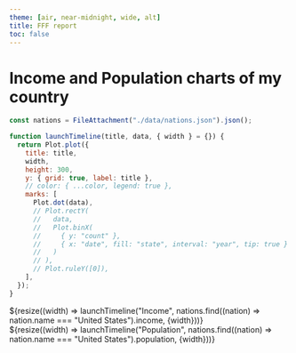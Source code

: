 ```yaml
---
theme: [air, near-midnight, wide, alt]
title: FFF report
toc: false
---
```


# Income and Population charts of my country

```js
const nations = FileAttachment("./data/nations.json").json();
```

```js
function launchTimeline(title, data, { width } = {}) {
  return Plot.plot({
    title: title,
    width,
    height: 300,
    y: { grid: true, label: title },
    // color: { ...color, legend: true },
    marks: [
      Plot.dot(data),
      // Plot.rectY(
      //   data,
      //   Plot.binX(
      //     { y: "count" },
      //     { x: "date", fill: "state", interval: "year", tip: true }
      //   )
      // ),
      // Plot.ruleY([0]),
    ],
  });
}
```

<div class="grid grid-cols-2">
  <div class="card">${resize((width) => launchTimeline("Income", nations.find((nation) => nation.name === "United States").income, {width}))}</div> 
  <div class="card">${resize((width) => launchTimeline("Population", nations.find((nation) => nation.name === "United States").population, {width}))}</div>
</div>

<!-- <div class="grid grid-cols-1">
  <div class="card">
    ${JSON.stringify(nations)}
  </div>
</div> -->
